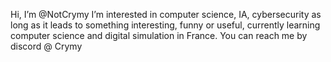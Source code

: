 Hi, I’m @NotCrymy
I’m interested in computer science, IA, cybersecurity as long as it leads to something interesting, funny or useful, currently learning computer science and digital simulation in France.
You can reach me by discord @ Crymy

<!---
NotCrymy/NotCrymy is a ✨ special ✨ repository because its `README.md` (this file) appears on your GitHub profile.
You can click the Preview link to take a look at your changes.
--->
